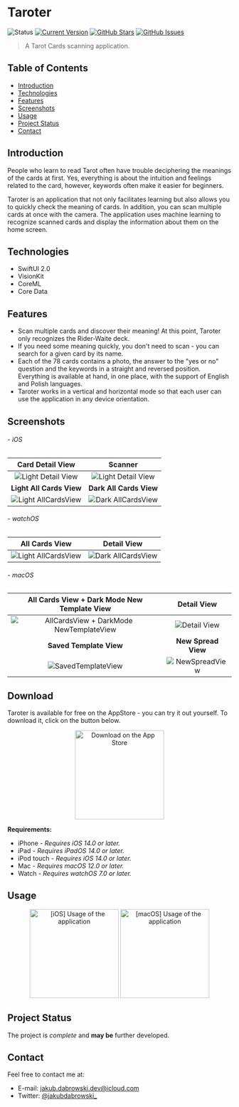 # Taroter
![Status](https://img.shields.io/static/v1?label=status&message=complete&color=brightgreen) [![Current Version](https://img.shields.io/badge/version-1.0-green.svg)](https://github.com/gph4ppy/taroter) [![GitHub Stars](https://img.shields.io/github/stars/gph4ppy/taroter.svg)](https://github.com/gph4ppy/Taroter/stargazers) [![GitHub Issues](https://img.shields.io/github/issues/gph4ppy/taroter.svg)](https://github.com/gph4ppy/taroter/issues)

> A Tarot Cards scanning application.

## Table of Contents
* [Introduction](#introduction)
* [Technologies](#technologies)
* [Features](#features)
* [Screenshots](#screenshots)
* [Usage](#usage)
* [Project Status](#project-status)
* [Contact](#contact)

## Introduction
People who learn to read Tarot often have trouble deciphering the meanings of the cards at first. Yes, everything is about the intuition and feelings related to the card, however, keywords often make it easier for beginners.

Taroter is an application that not only facilitates learning but also allows you to quickly check the meaning of cards. In addition, you can scan multiple cards at once with the camera. The application uses machine learning to recognize scanned cards and display the information about them on the home screen.

## Technologies
- SwiftUI 2.0
- VisionKit
- CoreML
- Core Data

## Features
- Scan multiple cards and discover their meaning! At this point, Taroter only recognizes the Rider-Waite deck.
- If you need some meaning quickly, you don't need to scan - you can search for a given card by its name.
- Each of the 78 cards contains a photo, the answer to the "yes or no" question and the keywords in a straight and reversed position. Everything is available at hand, in one place, with the support of English and Polish languages.
- Taroter works in a vertical and horizontal mode so that each user can use the application in any device orientation.

## Screenshots
###### - iOS
| Card Detail View          | Scanner                   |
|:-------------------------:|:-------------------------:|
| ![Light Detail View](https://user-images.githubusercontent.com/41966757/146786161-857560d2-27e2-4aff-b3fe-6358fde47c80.png)    | ![Light Detail View](https://user-images.githubusercontent.com/41966757/146786188-d5d10dd9-d254-4767-ac02-69ed43f5397a.png)    |
| **Light All Cards View**  | **Dark All Cards View**   |
| ![Light AllCardsView](https://user-images.githubusercontent.com/41966757/146786082-47d460a4-f560-43ba-8cd9-19656f55fea4.png)   |  ![Dark AllCardsView](https://user-images.githubusercontent.com/41966757/146786123-59870b9a-56c9-428a-8b8f-dceae90505a7.png)   |

###### - watchOS 
| All Cards View            | Detail View               |
|:-------------------------:|:-------------------------:|
| ![Light AllCardsView](https://user-images.githubusercontent.com/41966757/146790821-5d73a51e-5b11-4f02-af5e-5045f56202fb.PNG)   |  ![Dark AllCardsView](https://user-images.githubusercontent.com/41966757/146790864-67d118da-f7b0-4e34-acf4-334527eb66c4.PNG)   |

###### - macOS
| All Cards View + Dark Mode New Template View | Detail View |
|:-------------------------:|:-------------------------:|
| ![AllCardsView + DarkMode NewTemplateView](https://user-images.githubusercontent.com/41966757/153022853-0b636633-583c-4f40-890a-ffa33703dd79.png) | ![Detail View](https://user-images.githubusercontent.com/41966757/153023018-0bf54a2c-b2b3-4254-8649-e97705c0905f.png) |
| **Saved Template View**   | **New Spread View**       |
| ![SavedTemplateView](https://user-images.githubusercontent.com/41966757/153023298-d83b7eda-61a8-4789-9cdb-b40dd0cc400c.png) | ![NewSpreadView](https://user-images.githubusercontent.com/41966757/153024399-706cb6f2-dd71-4341-9550-8381f29e3995.png) |

## Download
Taroter is available for free on the AppStore - you can try it out yourself. To download it, click on the button below.

<p align="center">
  <a href="https://apps.apple.com/us/app/taroter-tarot-cards-scanner/id1597650532#?platform=iphone">
    <img alt="Download on the App Store" title="App Store" src="https://developer.apple.com/assets/elements/badges/download-on-the-app-store.svg" width="200">
  </a>
</p>

**Requirements:**
- iPhone - _Requires iOS 14.0 or later._
- iPad - _Requires iPadOS 14.0 or later._
- iPod touch - _Requires iOS 14.0 or later._
- Mac -  _Requires macOS 12.0 or later._
- Watch - _Requires watchOS 7.0 or later._

## Usage
<p align="center">
  <img src="https://user-images.githubusercontent.com/41966757/146793328-9e64a4c9-c4f8-4c26-8e4d-9de7bb78a843.gif" alt="[iOS] Usage of the application" height="200"/>
  <img src="https://user-images.githubusercontent.com/41966757/153026765-d68bfb81-9999-4347-8720-88cb04bf9007.gif" alt="[macOS] Usage of the application" height="200"/>
</p>

## Project Status
The project is _complete_ and **may be** further developed.

## Contact
Feel free to contact me at:
- E-mail: jakub.dabrowski.dev@icloud.com
- Twitter: [@jakubdabrowski_](https://twitter.com/jakubdabrowski_)
